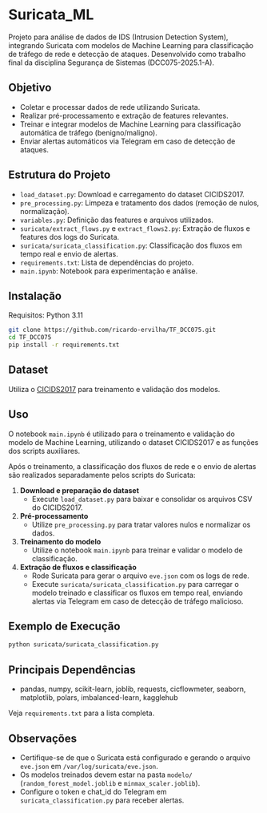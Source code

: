# Suricata_ML

Projeto para análise de dados de IDS (Intrusion Detection System), integrando Suricata com modelos de Machine Learning para classificação de tráfego de rede e detecção de ataques. Desenvolvido como trabalho final da disciplina Segurança de Sistemas (DCC075-2025.1-A).

## Objetivo

- Coletar e processar dados de rede utilizando Suricata.
- Realizar pré-processamento e extração de features relevantes.
- Treinar e integrar modelos de Machine Learning para classificação automática de tráfego (benigno/maligno).
- Enviar alertas automáticos via Telegram em caso de detecção de ataques.

## Estrutura do Projeto

- `load_dataset.py`: Download e carregamento do dataset CICIDS2017.
- `pre_processing.py`: Limpeza e tratamento dos dados (remoção de nulos, normalização).
- `variables.py`: Definição das features e arquivos utilizados.
- `suricata/extract_flows.py` e `extract_flows2.py`: Extração de fluxos e features dos logs do Suricata.
- `suricata/suricata_classification.py`: Classificação dos fluxos em tempo real e envio de alertas.
- `requirements.txt`: Lista de dependências do projeto.
- `main.ipynb`: Notebook para experimentação e análise.

## Instalação

Requisitos: Python 3.11

```bash
git clone https://github.com/ricardo-ervilha/TF_DCC075.git
cd TF_DCC075
pip install -r requirements.txt
```

## Dataset

Utiliza o [CICIDS2017](https://www.kaggle.com/datasets/chethuhn/network-intrusion-dataset?resource=download) para treinamento e validação dos modelos.

## Uso

O notebook `main.ipynb` é utilizado para o treinamento e validação do modelo de Machine Learning, utilizando o dataset CICIDS2017 e as funções dos scripts auxiliares.

Após o treinamento, a classificação dos fluxos de rede e o envio de alertas são realizados separadamente pelos scripts do Suricata:

1. **Download e preparação do dataset**
   - Execute `load_dataset.py` para baixar e consolidar os arquivos CSV do CICIDS2017.
2. **Pré-processamento**
   - Utilize `pre_processing.py` para tratar valores nulos e normalizar os dados.
3. **Treinamento do modelo**
   - Utilize o notebook `main.ipynb` para treinar e validar o modelo de classificação.
4. **Extração de fluxos e classificação**
   - Rode Suricata para gerar o arquivo `eve.json` com os logs de rede.
   - Execute `suricata/suricata_classification.py` para carregar o modelo treinado e classificar os fluxos em tempo real, enviando alertas via Telegram em caso de detecção de tráfego malicioso.

## Exemplo de Execução

```bash
python suricata/suricata_classification.py
```

## Principais Dependências

- pandas, numpy, scikit-learn, joblib, requests, cicflowmeter, seaborn, matplotlib, polars, imbalanced-learn, kagglehub

Veja `requirements.txt` para a lista completa.

## Observações

- Certifique-se de que o Suricata está configurado e gerando o arquivo `eve.json` em `/var/log/suricata/eve.json`.
- Os modelos treinados devem estar na pasta `modelo/` (`random_forest_model.joblib` e `minmax_scaler.joblib`).
- Configure o token e chat_id do Telegram em `suricata_classification.py` para receber alertas.
